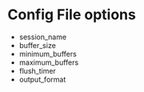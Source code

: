 # Config File options

- session_name
- buffer_size
- minimum_buffers
- maximum_buffers
- flush_timer
- output_format

